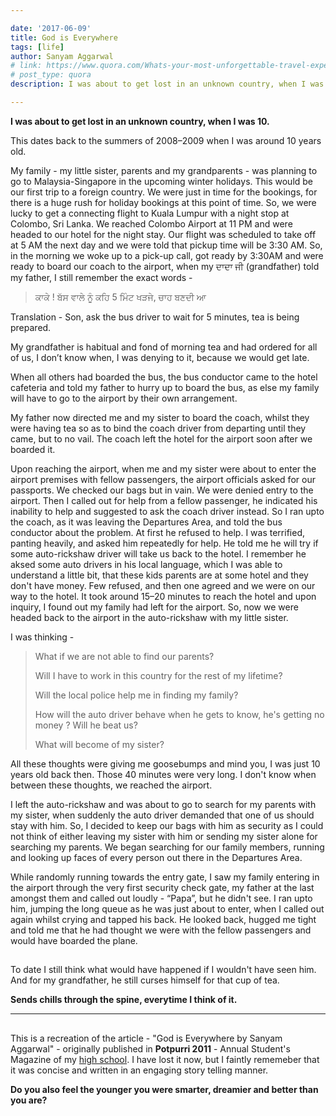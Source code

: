 ```yaml
---

date: '2017-06-09'
title: God is Everywhere
tags: [life]
author: Sanyam Aggarwal
# link: https://www.quora.com/Whats-your-most-unforgettable-travel-experience/answer/Sanyam-Aggarwal-1
# post_type: quora
description: I was about to get lost in an unknown country, when I was 10. This dates back to the summers of 2008–2009 when I was around 10 years old.

---
```


**I was about to get lost in an unknown country, when I was 10.**

This dates back to the summers of 2008–2009 when I was around 10 years old.

My family - my little sister, parents and my grandparents - was planning to go to Malaysia-Singapore in the upcoming winter holidays. This would be our first trip to a foreign country. We were just in time for the bookings, for there is a huge rush for holiday bookings at this point of time. So, we were lucky to get a connecting flight to Kuala Lumpur with a night stop at Colombo, Sri Lanka. We reached Colombo Airport at 11 PM and were headed to our hotel for the night stay. Our flight was scheduled to take off at 5 AM the next day and we were told that pickup time will be 3:30 AM. So, in the morning we woke up to a pick-up call, got ready by 3:30AM and were ready to board our coach to the airport, when my ਦਾਦਾ ਜੀ (grandfather) told my father, I still remember the exact words -

>ਕਾਕੇ ! ਬੱਸ ਵਾਲੇ ਨੂੰ ਕਹਿ 5 ਮਿੰਟ ਖੜਜੇ, ਚਾਹ ਬਣਦੀ ਆ 

Translation - Son, ask the bus driver to wait for 5 minutes, tea is being prepared.

My grandfather is habitual and fond of morning tea and had ordered for all of us, I don’t know when, I was denying to it, because we would get late.

When all others had boarded the bus, the bus conductor came to the hotel cafeteria and told my father to hurry up to board the bus, as else my family will have to go to the airport by their own arrangement.

My father now directed me and my sister to board the coach, whilst they were having tea so as to bind the coach driver from departing until they came, but to no vail. The coach left the hotel for the airport soon after we boarded it.

Upon reaching the airport, when me and my sister were about to enter the airport premises with fellow passengers, the airport officials asked for our passports. We checked our bags but in vain. We were denied entry to the airport. Then I called out for help from a fellow passenger, he indicated his inability to help and suggested to ask the coach driver instead. So I ran upto the coach, as it was leaving the Departures Area, and told the bus conductor about the problem. At first he refused to help. I was terrified, panting heavily, and asked him repeatedly for help. He told me he will try if some auto-rickshaw driver will take us back to the hotel. I remember he aksed some auto drivers in his local language, which I was able to understand a little bit, that these kids parents are at some hotel and they don't have money. Few refused, and then one agreed and we were on our way to the hotel. It took around 15–20 minutes to reach the hotel and upon inquiry, I found out my family had left for the airport. So, now we were headed back to the airport in the auto-rickshaw with my little sister.

I was thinking -

>What if we are not able to find our parents?
>
>Will I have to work in this country for the rest of my lifetime?
>
>Will the local police help me in finding my family?
>
>How will the auto driver behave when he gets to know, he's getting no money ? Will he beat us?
>
>What will become of my sister?

All these thoughts were giving me goosebumps and mind you, I was just 10 years old back then. Those 40 minutes were very long. I don't know when between these thoughts, we reached the airport.

I left the auto-rickshaw and was about to go to search for my parents with my sister, when suddenly the auto driver demanded that one of us should stay with him. So, I decided to keep our bags with him as security as I could not think of either leaving my sister with him or sending my sister alone for searching my parents. We began searching for our family members, running and looking up faces of every person out there in the Departures Area.

While randomly running towards the entry gate, I saw my family entering in the airport through the very first security check gate, my father at the last amongst them and called out loudly - “Papa”, but he didn't see. I ran upto him, jumping the long queue as he was just about to enter, when I called out again whilst crying and tapped his back. He looked back, hugged me tight and told me that he had thought we were with the fellow passengers and would have boarded the plane.

##

To date I still think what would have happened if I wouldn't have seen him. And for my grandfather, he still curses himself for that cup of tea.

**Sends chills through the spine, everytime I think of it.**

------

##

This is a recreation of the article - "God is Everywhere by Sanyam Aggarwal" - originally published in **Potpurri 2011** - Annual Student's Magazine of my [high school](https://ggspublicschoolsangrur.org/). I have lost it now, but I faintly rememeber that it was concise and written in an engaging story telling manner. 

**Do you also feel the younger you were smarter, dreamier and better than you are?**